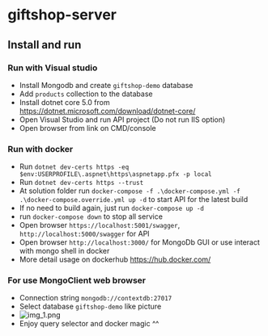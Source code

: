 # giftshop-server

## Install and run

### Run with Visual studio
- Install Mongodb and create `giftshop-demo` database
- Add `products` collection to the database
- Install dotnet core 5.0 from https://dotnet.microsoft.com/download/dotnet-core/
- Open Visual Studio and run API project (Do not run IIS option)
- Open browser from link on CMD/console

### Run with docker
- Run `dotnet dev-certs https -eq $env:USERPROFILE\.aspnet\https\aspnetapp.pfx -p local`
- Run `dotnet dev-certs https --trust`
- At solution folder run `docker-compose -f .\docker-compose.yml -f .\docker-compose.override.yml up -d` to start API for the latest build
- If no need to build again, just run `docker-compose up -d`
- run `docker-compose down` to stop all service
- Open browser `https://localhost:5001/swagger`, `http://localhost:5000/swagger` for API
- Open browser `http://localhost:3000/` for MongoDb GUI or use interact with mongo shell in docker
- More detail usage on dockerhub https://hub.docker.com/

### For use MongoClient web browser
- Connection string `mongodb://contextdb:27017`
- Select database `giftshop-demo` like picture
- ![img_1.png](img_1.png)
- Enjoy query selector and docker magic ^^